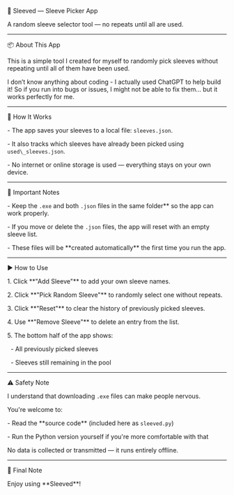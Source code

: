 🎲 Sleeved — Sleeve Picker App



A random sleeve selector tool — no repeats until all are used.



---



📦 About This App



This is a simple tool I created for myself to randomly pick sleeves without repeating until all of them have been used.



I don’t know anything about coding - I actually used ChatGPT to help build it! So if you run into bugs or issues, I might not be able to fix them… but it works perfectly for me.



---


📝 How It Works



\- The app saves your sleeves to a local file: `sleeves.json`.

\- It also tracks which sleeves have already been picked using `used\_sleeves.json`.

\- No internet or online storage is used — everything stays on your own device.



---



📁 Important Notes



\- Keep the `.exe` and both `.json` files in the same folder\*\* so the app can work properly.

\- If you move or delete the `.json` files, the app will reset with an empty sleeve list.

\- These files will be \*\*created automatically\*\* the first time you run the app.



---



▶️ How to Use



1\. Click \*\*"Add Sleeve"\*\* to add your own sleeve names.

2\. Click \*\*"Pick Random Sleeve"\*\* to randomly select one without repeats.

3\. Click \*\*"Reset"\*\* to clear the history of previously picked sleeves.

4\. Use \*\*"Remove Sleeve"\*\* to delete an entry from the list.

5\. The bottom half of the app shows:

&nbsp;  - All previously picked sleeves

&nbsp;  - Sleeves still remaining in the pool



---



⚠️ Safety Note



I understand that downloading `.exe` files can make people nervous.  

You're welcome to:



\- Read the \*\*source code\*\* (included here as `sleeved.py`)

\- Run the Python version yourself if you're more comfortable with that



No data is collected or transmitted — it runs entirely offline.



---



💬 Final Note



Enjoy using \*\*Sleeved\*\*!





